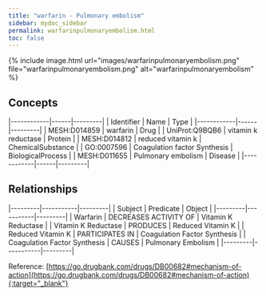 ```yaml
---
title: "warfarin - Pulmonary embolism"
sidebar: mydoc_sidebar
permalink: warfarinpulmonaryembolism.html
toc: false 
---
```


{% include image.html url="images/warfarinpulmonaryembolism.png" file="warfarinpulmonaryembolism.png" alt="warfarinpulmonaryembolism" %}

## Concepts

|------------|------|---------|
| Identifier | Name | Type    |
|------------|------|---------|
| MESH:D014859 | warfarin | Drug |
| UniProt:Q9BQB6 | vitamin k reductase | Protein |
| MESH:D014812 | reduced vitamin k | ChemicalSubstance |
| GO:0007596 | Coagulation factor Synthesis | BiologicalProcess |
| MESH:D011655 | Pulmonary embolism | Disease |
|------------|------|---------|

## Relationships

|---------|-----------|---------|
| Subject | Predicate | Object  |
|---------|-----------|---------|
| Warfarin | DECREASES ACTIVITY OF | Vitamin K Reductase |
| Vitamin K Reductase | PRODUCES | Reduced Vitamin K |
| Reduced Vitamin K | PARTICIPATES IN | Coagulation Factor Synthesis |
| Coagulation Factor Synthesis | CAUSES | Pulmonary Embolism |
|---------|-----------|---------|

Reference: [https://go.drugbank.com/drugs/DB00682#mechanism-of-action](https://go.drugbank.com/drugs/DB00682#mechanism-of-action){:target="_blank"}